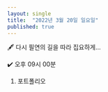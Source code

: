 ```yaml
---
layout: single
title:  "2022년 3월 20일 일요일"
published: true
---
```


🖋️ 다시 필연의 길을 따라 집요하게...

✔️ 오후 09시 00분



1. 포트폴리오
